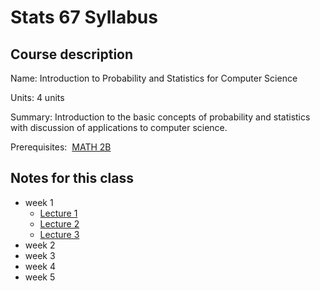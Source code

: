 # Stats 67 Syllabus

## Course description

Name: Introduction to Probability and Statistics for Computer Science

Units: 4 units

Summary: Introduction to the basic concepts of probability and statistics with discussion of applications to computer science.

Prerequisites:  [MATH 2B](https://catalogue.uci.edu/search/?P=MATH%202B "MATH 2B")

## Notes for this class

- week 1
    - [Lecture 1](./week1/lecture-1.md)
    - [Lecture 2](./week1/lecture-2.md)
    - [Lecture 3](./week1/lecture-3.md)
- week 2
- week 3
- week 4
- week 5